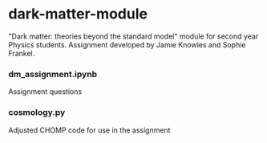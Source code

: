 # dark-matter-module
"Dark matter: theories beyond the standard model" module for second year Physics students. Assignment developed by Jamie Knowles and Sophie Frankel.

### dm_assignment.ipynb

Assignment questions

### cosmology.py

Adjusted CHOMP code for use in the assignment
